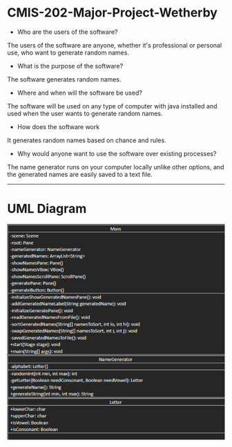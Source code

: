 # CMIS-202-Major-Project-Wetherby

* Who are the users of the software?

The users of the software are anyone, whether it's professional or personal use, who want to generate random names.
* What is the purpose of the software?

The software generates random names.
* Where and when will the software be used?

The software will be used on any type of computer with java installed and used when the user wants to generate random names.
* How does the software work

It generates random names based on chance and rules.
* Why would anyone want to use the software over existing processes?

The name generator runs on your computer locally unlike other options, and the generated names are easily saved to a text file.

- - - -

# UML Diagram
![picture alt](https://github.com/W1309354/CMIS-202-Major-Project-Wetherby/blob/1d0652bb1bb099ae3c9837e9a797f7d858c9c3bf/userinterface/UML%20Diagram.png?raw=true)
